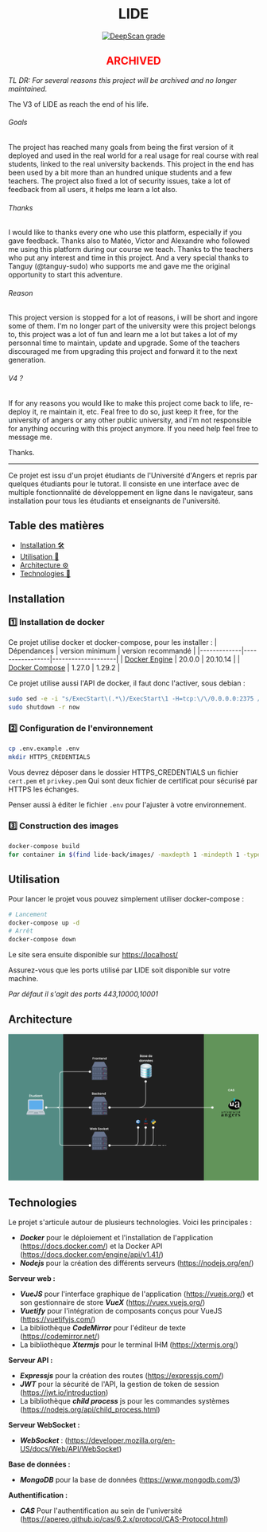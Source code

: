 <div align="center" style="text-align: center;">
	<h1> LIDE </h1>

[![DeepScan grade](https://deepscan.io/api/teams/17848/projects/21192/branches/600823/badge/grade.svg)](https://deepscan.io/dashboard#view=project&tid=17848&pid=21192&bid=600823)
</div>


<div align="center" style="text-align: center;">
<h2 color="red" style="color:red;">ARCHIVED</h1>
</div>

*TL DR: For several reasons this project will be archived and no longer maintained.*

The V3 of LIDE as reach the end of his life.

###### Goals
The project has reached many goals from being the first version of it deployed and used in the real world for a real usage for real course with real students, linked to the real university backends. This project in the end has been used by a bit more than an hundred unique students and a few teachers. The project also fixed a lot of security issues, take a lot of feedback from all users, it helps me learn a lot also.

###### Thanks
I would like to thanks every one who use this platform, especially if you gave feedback. Thanks also to Matéo, Victor and Alexandre who followed me using this platform during our course we teach. Thanks to the teachers who put any interest and time in this project. And a very special thanks to Tanguy (@tanguy-sudo) who supports me and gave me the original opportunity to start this adventure.

###### Reason
This project version is stopped for a lot of reasons, i will be short and ingore some of them. I'm no longer part of the university were this project belongs to, this project was a lot of fun and learn me a lot but takes a lot of my personnal time to maintain, update and upgrade. Some of the teachers discouraged me from upgrading this project and forward it to the next generation.

###### V4 ?
If for any reasons you would like to make this project come back to life, re-deploy it,
re maintain it, etc. Feal free to do so, just keep it free, for the university of angers or any other public university, and i'm not responsible for anything occuring with this project anymore. If you need help feel free to message me.  

Thanks.

<hr/>

Ce projet est issu d'un projet étudiants de l'Université d'Angers et repris par quelques étudiants pour le tutorat. Il consiste en une interface avec de multiple fonctionnalité de développement en ligne dans le navigateur, sans installation pour tous les étudiants et enseignants de l'université.

## Table des matières
 - [Installation 🛠️](#Installation)
 - [Utilisation 🚀](#Utilisation)
 - [Architecture ⚙️](#Architecture)
 - [Technologies 🧱](#Technologies)

## Installation

### 1️⃣ Installation de docker

Ce projet utilise docker et docker-compose, pour les installer :
| Dépendances | version minimum | version recommandé |
|-------------|-----------------|--------------------|
| [Docker Engine](https://docs.docker.com/engine/install/) | 20.0.0 | 20.10.14 |
| [Docker Compose](https://docs.docker.com/compose/install/) | 1.27.0 | 1.29.2 |


Ce projet utilise aussi l'API de docker, il faut donc l'activer, sous debian :
```bash
sudo sed -e -i "s/ExecStart\(.*\)/ExecStart\1 -H=tcp:\/\/0.0.0.0:2375 /g" /lib/systemd/system/docker.service
sudo shutdown -r now
```

### 2️⃣ Configuration de l'environnement

```bash
cp .env.example .env
mkdir HTTPS_CREDENTIALS
```

Vous devrez déposer dans le dossier HTTPS_CREDENTIALS un fichier `cert.pem` et `privkey.pem`
Qui sont deux fichier de certificat pour sécurisé par HTTPS les échanges.

Penser aussi à éditer le fichier `.env` pour l'ajuster à votre environnement.

### 3️⃣ Construction des images

```bash
docker-compose build
for container in $(find lide-back/images/ -maxdepth 1 -mindepth 1 -type d); do  docker build $container -t $( echo $container | cut -f 3 -d "/" )_lide ; done
```

## Utilisation

Pour lancer le projet vous pouvez simplement utiliser docker-compose :
```bash
# Lancement
docker-compose up -d
# Arrêt
docker-compose down
```

Le site sera ensuite disponible sur [https://localhost/](https://localhost/)

Assurez-vous que les ports utilisé par LIDE soit disponible sur votre machine.

_Par défaut il s'agit des ports 443,10000,10001_

## Architecture

 ![Architecture de l'application](documents/architecture_app.svg)  

## Technologies

 Le projet s'articule autour de plusieurs technologies. Voici les principales :  

  - ***Docker*** pour le déploiement et l'installation de l'application (https://docs.docker.com/) et la Docker API (https://docs.docker.com/engine/api/v1.41/)
  - ***Nodejs*** pour la création des différents serveurs (https://nodejs.org/en/)

  **Serveur web :**
   - ***VueJS*** pour l'interface graphique de l'application (https://vuejs.org/) et son gestionnaire de store ***VueX*** (https://vuex.vuejs.org/)
   - ***Vuetify*** pour l'intégration de composants conçus pour VueJS (https://vuetifyjs.com/)
   - La bibliothèque ***CodeMirror*** pour l'éditeur de texte (https://codemirror.net/)
   - La bibliothèque ***Xtermjs*** pour le terminal IHM (https://xtermjs.org/)

   **Serveur API :**
   - ***Expressjs*** pour la création des routes (https://expressjs.com/)
   - ***JWT*** pour la sécurité de l'API, la gestion de token de session (https://jwt.io/introduction)
   - La bibliothèque ***child process*** js pour les commandes systèmes (https://nodejs.org/api/child_process.html)

   **Serveur WebSocket :**
   - ***WebSocket*** : (https://developer.mozilla.org/en-US/docs/Web/API/WebSocket)

   **Base de données :**
   - ***MongoDB*** pour la base de données (https://www.mongodb.com/3)

   **Authentification :**
   - ***CAS*** Pour l'authentification au sein de l'université (https://apereo.github.io/cas/6.2.x/protocol/CAS-Protocol.html)
